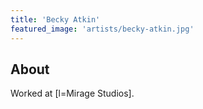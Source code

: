 ```yaml
---
title: 'Becky Atkin'
featured_image: 'artists/becky-atkin.jpg'
---
```


## About

Worked at [l=Mirage Studios].

